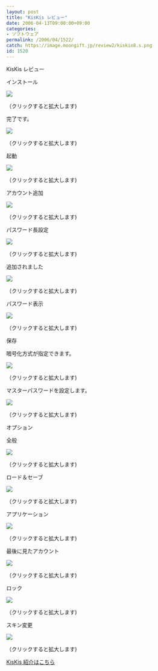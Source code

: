 ```yaml
---
layout: post
title: "KisKis レビュー"
date: 2006-04-13T09:00:00+09:00
categories:
- ソフトウェア
permalink: /2006/04/1522/
catch: https://image.moongift.jp/review2/kiskis8.s.png
id: 1520
---
```

KisKis レビュー  
<!--more-->

インストール

  

[![](https://image.moongift.jp/review2/kiskis1.s.png)](https://image.moongift.jp/review2/kiskis1.png)  
  
（クリックすると拡大します)

  

完了です。

  

[![](https://image.moongift.jp/review2/kiskis2.s.png)](https://image.moongift.jp/review2/kiskis2.png)  
  
（クリックすると拡大します)

  

起動

  

[![](https://image.moongift.jp/review2/kiskis3.s.png)](https://image.moongift.jp/review2/kiskis3.png)  
  
（クリックすると拡大します)

  

アカウント追加

  

[![](https://image.moongift.jp/review2/kiskis4.s.png)](https://image.moongift.jp/review2/kiskis4.png)  
  
（クリックすると拡大します)

  

パスワード長設定

  

[![](https://image.moongift.jp/review2/kiskis5.s.png)](https://image.moongift.jp/review2/kiskis5.png)  
  
（クリックすると拡大します)

  

追加されました

  

[![](https://image.moongift.jp/review2/kiskis6.s.png)](https://image.moongift.jp/review2/kiskis6.png)  
  
（クリックすると拡大します)

  

パスワード表示

  

[![](https://image.moongift.jp/review2/kiskis7.s.png)](https://image.moongift.jp/review2/kiskis7.png)  
  
（クリックすると拡大します)

  

保存

  

暗号化方式が指定できます。

  

[![](https://image.moongift.jp/review2/kiskis8.s.png)](https://image.moongift.jp/review2/kiskis8.png)  
  
（クリックすると拡大します)

  

マスターパスワードを設定します。

  

[![](https://image.moongift.jp/review2/kiskis9.s.png)](https://image.moongift.jp/review2/kiskis9.png)  
  
（クリックすると拡大します)

  

オプション

  

全般

  

[![](https://image.moongift.jp/review2/kiskis10.s.png)](https://image.moongift.jp/review2/kiskis10.png)  
  
（クリックすると拡大します)

  

ロード＆セーブ

  

[![](https://image.moongift.jp/review2/kiskis11.s.png)](https://image.moongift.jp/review2/kiskis11.png)  
  
（クリックすると拡大します)

  

アプリケーション

  

[![](https://image.moongift.jp/review2/kiskis12.s.png)](https://image.moongift.jp/review2/kiskis12.png)  
  
（クリックすると拡大します)

  

最後に見たアカウント

  

[![](https://image.moongift.jp/review2/kiskis13.s.png)](https://image.moongift.jp/review2/kiskis13.png)  
  
（クリックすると拡大します)

  

ロック

  

[![](https://image.moongift.jp/review2/kiskis14.s.png)](https://image.moongift.jp/review2/kiskis14.png)  
  
（クリックすると拡大します)

  

スキン変更

  

[![](https://image.moongift.jp/review2/kiskis15.s.png)](https://image.moongift.jp/review2/kiskis15.png)  
  
（クリックすると拡大します)

  

[KisKis 紹介はこちら](http://oss.moongift.jp/intro/i-1517.html)


